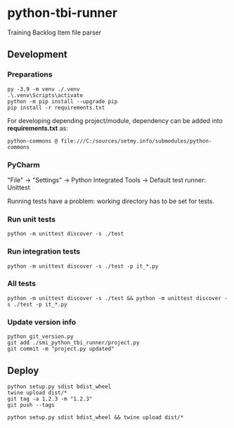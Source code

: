 # python-tbi-runner

Training Backlog Item file parser

## Development

### Preparations

```shell
py -3.9 -m venv ./.venv
.\.venv\Scripts\activate
python -m pip install --upgrade pip
pip install -r requirements.txt
```

For developing depending project/module, dependency can be added into **requirements.txt** as:

    python-commons @ file:///C:/sources/setmy.info/submodules/python-commons

### PyCharm

"File" -> "Settings" -> Python Integrated Tools -> Default test runner: Unittest

Running tests have a problem: working directory has to be set for tests.

### Run unit tests

```shell
python -m unittest discover -s ./test
```

### Run integration tests

```shell
python -m unittest discover -s ./test -p it_*.py
```

### All tests

```shell
python -m unittest discover -s ./test && python -m unittest discover -s ./test -p it_*.py
```

### Update version info

```shell
python git_version.py
git add ./smi_python_tbi_runner/project.py
git commit -m "project.py updated"
```

## Deploy

```shell
python setup.py sdist bdist_wheel
twine upload dist/*
git tag -a 1.2.3 -m "1.2.3"
git push --tags
```

```shell
python setup.py sdist bdist_wheel && twine upload dist/*
```
